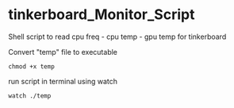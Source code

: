 # tinkerboard_Monitor_Script
Shell script to read cpu freq - cpu temp - gpu temp for tinkerboard

Convert "temp" file to executable

<code>chmod +x temp</code>

run script in terminal using watch

<code>watch ./temp </code>
